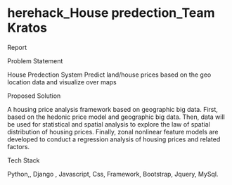 
# herehack_House predection_Team Kratos

Report

Problem Statement

House Predection System Predict land/house prices based on the geo location data and visualize over maps

Proposed Solution

A housing price analysis framework based on geographic big data. First, based on the hedonic price model and geographic big data. Then, data will be used for statistical and spatial analysis to explore the law of spatial distribution of housing prices. Finally, zonal nonlinear feature models are developed to conduct a regression analysis of housing prices and related factors.

Tech Stack

Python,,
Django ,
Javascript,
Css,
Framework,
Bootstrap,
Jquery,
MySql.

